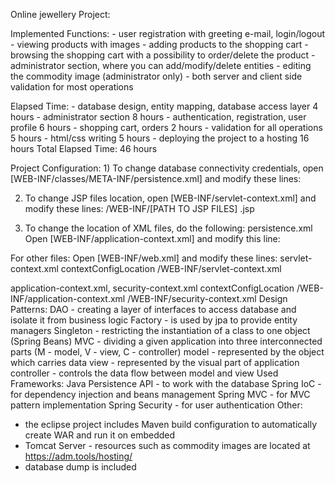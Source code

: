 Online jewellery Project:

Implemented Functions: - user registration with greeting e-mail, login/logout - viewing products with images - adding products to the shopping cart - browsing the shopping cart with a possibility to order/delete the product - administrator section, where you can add/modify/delete entities - editing the commodity image (administrator only) - both server and client side validation for most operations

Elapsed Time: - database design, entity mapping, database access layer 4 hours - administrator section  8 hours - authentication, registration, user profile  6 hours - shopping cart, orders  2 hours - validation for all operations  5 hours - html/css writing 5 hours - deploying the project to a hosting 16 hours Total Elapsed Time: 46 hours

Project Configuration: 1) To change database connectivity credentials, open [WEB-INF/classes/META-INF/persistence.xml] and modify these lines:

2) To change JSP files location, open [WEB-INF/servlet-context.xml] and modify these lines:
  <bean
   class="org.springframework.web.servlet.view.InternalResourceViewResolver">
   <property name="prefix">
    <value>/WEB-INF/[PATH TO JSP FILES]</value>
   </property>
   <property name="suffix">
    <value>.jsp</value>
   </property>
  </bean>
  
3) To change the location of XML files, do the following:
  persistence.xml
  Open [WEB-INF/application-context.xml] and modify this line:
  <property name="persistenceXmlLocation" value="classpath:/META-INF/persistence.xml" />
  
  For other files:
  Open [WEB-INF/web.xml] and modify these lines:
  servlet-context.xml
  <init-param>
   <param-name>contextConfigLocation</param-name>
   <param-value>
    /WEB-INF/servlet-context.xml
   </param-value>
  </init-param>
  
  application-context.xml, security-context.xml
  <context-param>
   <param-name>contextConfigLocation</param-name>
   <param-value>
    /WEB-INF/application-context.xml
    /WEB-INF/security-context.xml
   </param-value>
  </context-param>
Design Patterns: DAO - creating a layer of interfaces to access database and isolate it from business logic
Factory - is used by jpa to provide entity managers
Singleton - restricting the instantiation of a class to one object (Spring Beans)
MVC - dividing a given application into three interconnected parts
(M - model, V - view, C - controller) model - represented by the object which carries data
view - represented by the visual part of application 
controller - controls the data flow between model and view
Used Frameworks: Java Persistence API - to work with the database
Spring IoC - for dependency injection and beans management
Spring MVC - for MVC pattern implementation Spring Security - for user authentication
Other:
- the eclipse project includes Maven build configuration to automatically create WAR and run it on embedded 
- Tomcat Server - resources such as commodity images are located at https://adm.tools/hosting/ 
- database dump is included
